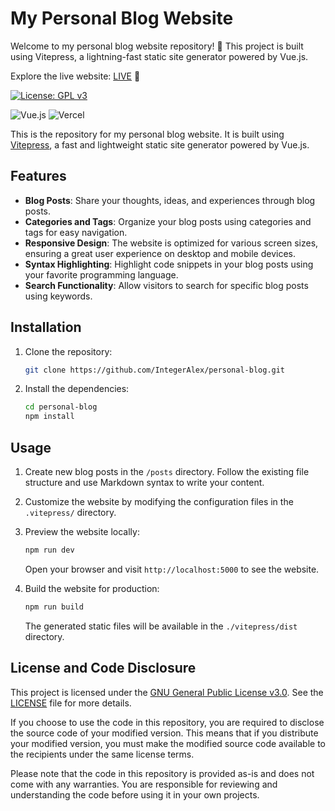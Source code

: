 # My Personal Blog Website
Welcome to my personal blog website repository! 🎉 This project is built using Vitepress, a lightning-fast static site generator powered by Vue.js.

Explore the live website: [LIVE](https://blogs.flexhost.tech)  🚀

[![License: GPL v3](https://img.shields.io/badge/License-GPL%20v3-blue.svg)](https://www.gnu.org/licenses/gpl-3.0)

![Vue.js](https://img.shields.io/badge/vuejs-%2335495e.svg?style=for-the-badge&logo=vuedotjs&logoColor=%234FC08D)
![Vercel](https://img.shields.io/badge/vercel-%23000000.svg?style=for-the-badge&logo=vercel&logoColor=white)

This is the repository for my personal blog website. It is built using [Vitepress](https://vitepress.vuejs.org/), a fast and lightweight static site generator powered by Vue.js.

## Features

- **Blog Posts**: Share your thoughts, ideas, and experiences through blog posts.
- **Categories and Tags**: Organize your blog posts using categories and tags for easy navigation.
- **Responsive Design**: The website is optimized for various screen sizes, ensuring a great user experience on desktop and mobile devices.
- **Syntax Highlighting**: Highlight code snippets in your blog posts using your favorite programming language.
- **Search Functionality**: Allow visitors to search for specific blog posts using keywords.

## Installation

1. Clone the repository:

    ```bash
    git clone https://github.com/IntegerAlex/personal-blog.git
    ```

2. Install the dependencies:

    ```bash
    cd personal-blog
    npm install
    ```

## Usage

1. Create new blog posts in the `/posts` directory. Follow the existing file structure and use Markdown syntax to write your content.

2. Customize the website by modifying the configuration files in the `.vitepress/` directory.

3. Preview the website locally:

    ```bash
    npm run dev
    ```

    Open your browser and visit `http://localhost:5000` to see the website.

4. Build the website for production:

    ```bash
    npm run build
    ```

    The generated static files will be available in the `./vitepress/dist` directory.

## License and Code Disclosure

This project is licensed under the [GNU General Public License v3.0](https://www.gnu.org/licenses/gpl-3.0). See the [LICENSE](LICENSE) file for more details.

If you choose to use the code in this repository, you are required to disclose the source code of your modified version. This means that if you distribute your modified version, you must make the modified source code available to the recipients under the same license terms.

Please note that the code in this repository is provided as-is and does not come with any warranties. You are responsible for reviewing and understanding the code before using it in your own projects.
